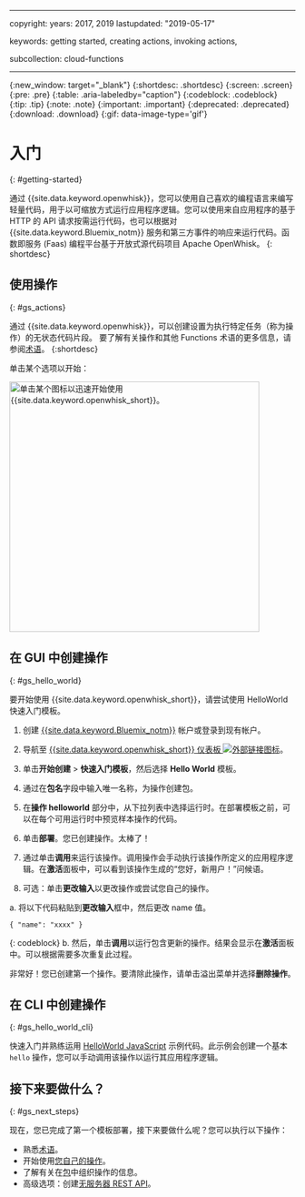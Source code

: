 
---

copyright:
  years: 2017, 2019
lastupdated: "2019-05-17"

keywords: getting started, creating actions, invoking actions,

subcollection: cloud-functions

---

{:new_window: target="_blank"}
{:shortdesc: .shortdesc}
{:screen: .screen}
{:pre: .pre}
{:table: .aria-labeledby="caption"}
{:codeblock: .codeblock}
{:tip: .tip}
{:note: .note}
{:important: .important}
{:deprecated: .deprecated}
{:download: .download}
{:gif: data-image-type='gif'}

# 入门
{: #getting-started}

通过 {{site.data.keyword.openwhisk}}，您可以使用自己喜欢的编程语言来编写轻量代码，用于以可缩放方式运行应用程序逻辑。您可以使用来自应用程序的基于 HTTP 的 API 请求按需运行代码，也可以根据对 {{site.data.keyword.Bluemix_notm}} 服务和第三方事件的响应来运行代码。函数即服务 (Faas) 编程平台基于开放式源代码项目 Apache OpenWhisk。
{: shortdesc}

## 使用操作
{: #gs_actions}

通过 {{site.data.keyword.openwhisk}}，可以创建设置为执行特定任务（称为操作）的无状态代码片段。
要了解有关操作和其他 Functions 术语的更多信息，请参阅[术语](/docs/openwhisk?topic=cloud-functions-about)。
{:shortdesc}

单击某个选项以开始：

<img usemap="#home_map" border="0" class="image" id="image_ztx_crb_f1b" src="images/imagemap.png" width="440" alt="单击某个图标以迅速开始使用 {{site.data.keyword.openwhisk_short}}。" style="width:440px;" />
<map name="home_map" id="home_map">
<area href="#gs_hello_world" alt="创建操作" title="创建操作" shape="rect" coords="-7, -8, 108, 211" />
<area href="/docs/openwhisk?topic=cloud-functions-cli_install" alt="设置 {{site.data.keyword.openwhisk_short}} CLI 插件" title="设置 {{site.data.keyword.openwhisk_short}} CLI 插件" shape="rect" coords="155, -1, 289, 210" />
<area href="/docs/openwhisk?topic=cloud-functions-about" alt="查看平台体系结构" title="查看平台体系结构" shape="rect" coords="326, -10, 448, 218" />
</map>

## 在 GUI 中创建操作
{: #gs_hello_world}

要开始使用 {{site.data.keyword.openwhisk_short}}，请尝试使用 HelloWorld 快速入门模板。

1. 创建 [{{site.data.keyword.Bluemix_notm}}](https://cloud.ibm.com/registration) 帐户或登录到现有帐户。

2. 导航至 [{{site.data.keyword.openwhisk_short}} 仪表板 ![外部链接图标](../icons/launch-glyph.svg "外部链接图标")](https://cloud.ibm.com/openwhisk)。

2. 单击**开始创建** > **快速入门模板**，然后选择 **Hello World** 模板。

3. 通过在**包名**字段中输入唯一名称，为操作创建包。

4. 在**操作 helloworld** 部分中，从下拉列表中选择运行时。在部署模板之前，可以在每个可用运行时中预览样本操作的代码。

5. 单击**部署**。您已创建操作。太棒了！

6. 通过单击**调用**来运行该操作。调用操作会手动执行该操作所定义的应用程序逻辑。在**激活**面板中，可以看到该操作生成的“您好，新用户！”问候语。

7. 可选：单击**更改输入**以更改操作或尝试您自己的操作。

  a. 将以下代码粘贴到**更改输入**框中，然后更改 name 值。
  ```
  { "name": "xxxx" }
  ```
  {: codeblock}
  b. 然后，单击**调用**以运行包含更新的操作。结果会显示在**激活**面板中。可以根据需要多次重复此过程。

非常好！您已创建第一个操作。要清除此操作，请单击溢出菜单并选择**删除操作**。

## 在 CLI 中创建操作
{: #gs_hello_world_cli}

快速入门并熟练运用 [HelloWorld JavaScript](/docs/openwhisk?topic=cloud-functions-prep#prep-js) 示例代码。此示例会创建一个基本 `hello` 操作，您可以手动调用该操作以运行其应用程序逻辑。

## 接下来要做什么？
{: #gs_next_steps}

现在，您已完成了第一个模板部署，接下来要做什么呢？您可以执行以下操作：

* 熟悉[术语](/docs/openwhisk?topic=cloud-functions-about#about_technology)。
* 开始使用[您自己的操作](/docs/openwhisk?topic=cloud-functions-actions)。
* 了解有关在[包](/docs/openwhisk?topic=cloud-functions-pkg_ov)中组织操作的信息。
* 高级选项：创建[无服务器 REST API](/docs/openwhisk?topic=cloud-functions-apigateway)。

